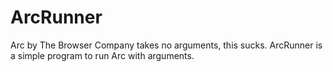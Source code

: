 # ArcRunner
Arc by The Browser Company takes no arguments, this sucks. ArcRunner is a simple program to run Arc with arguments.
